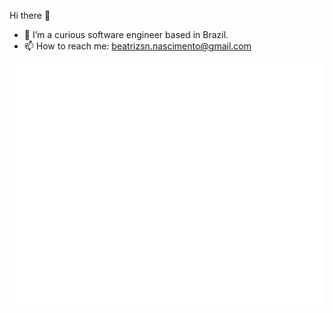 Hi there 👋


- 🌱 I’m a curious software engineer based in Brazil. 
- 📫 How to reach me: beatrizsn.nascimento@gmail.com


![Metrics](https://github.com/beatriz-nascimento/beatriz-nascimento/blob/main/github-metrics.svg)
